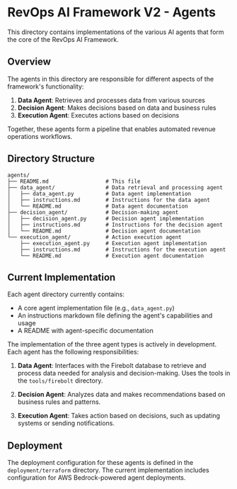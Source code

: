 # RevOps AI Framework V2 - Agents

This directory contains implementations of the various AI agents that form the core of the RevOps AI Framework.

## Overview

The agents in this directory are responsible for different aspects of the framework's functionality:

1. **Data Agent**: Retrieves and processes data from various sources
2. **Decision Agent**: Makes decisions based on data and business rules
3. **Execution Agent**: Executes actions based on decisions

Together, these agents form a pipeline that enables automated revenue operations workflows.

## Directory Structure

```
agents/
├── README.md                  # This file
├── data_agent/                # Data retrieval and processing agent
│   ├── data_agent.py          # Data agent implementation
│   ├── instructions.md        # Instructions for the data agent
│   └── README.md              # Data agent documentation
├── decision_agent/            # Decision-making agent
│   ├── decision_agent.py      # Decision agent implementation
│   ├── instructions.md        # Instructions for the decision agent
│   └── README.md              # Decision agent documentation
└── execution_agent/           # Action execution agent
    ├── execution_agent.py     # Execution agent implementation
    ├── instructions.md        # Instructions for the execution agent
    └── README.md              # Execution agent documentation
```

## Current Implementation

Each agent directory currently contains:

- A core agent implementation file (e.g., `data_agent.py`)
- An instructions markdown file defining the agent's capabilities and usage
- A README with agent-specific documentation

The implementation of the three agent types is actively in development. Each agent has the following responsibilities:

1. **Data Agent**: Interfaces with the Firebolt database to retrieve and process data needed for analysis and decision-making. Uses the tools in the `tools/firebolt` directory.

2. **Decision Agent**: Analyzes data and makes recommendations based on business rules and patterns.

3. **Execution Agent**: Takes action based on decisions, such as updating systems or sending notifications.

## Deployment

The deployment configuration for these agents is defined in the `deployment/terraform` directory. The current implementation includes configuration for AWS Bedrock-powered agent deployments.
